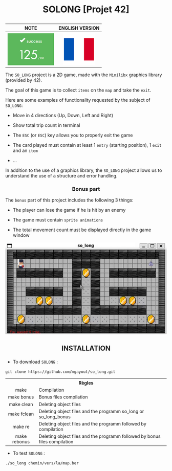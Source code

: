 # <p align="center">SOLONG [Projet 42]</p>

<div align="center">
	<table>
		<tr><th>NOTE</th>
		<th>ENGLISH VERSION</th></tr>
		<tr><th><img src="https://github.com/mgayout/mgayout/blob/main/img/note/125.png" height="100"></th>
		<th><a href= "https://github.com/mgayout/so_long"><img src="https://github.com/mgayout/mgayout/blob/main/img/french.png" height="100"></a></th></tr>
	</table>
</div>

The `SO_LONG` project is a 2D game, made with the `Minilibx` graphics library (provided by 42).

The goal of this game is to collect `items` on the `map` and take the `exit`.

Here are some examples of functionality requested by the subject of `SO_LONG`:

* Move in 4 directions (Up, Down, Left and Right)

* Show total trip count in terminal

* The `ESC` (or `ESC`) key allows you to properly exit the game

* The card played must contain at least 1 `entry` (starting position), 1 `exit` and an `item`

* ...

In addition to the use of a graphics library, the `SO_LONG` project allows us to understand the use of a structure and error handling.

### <p align="center">Bonus part</p>

The `bonus` part of this project includes the following 3 things:

* The player can lose the game if he is hit by an enemy

* The game must contain `sprite animations`

* The total movement count must be displayed directly in the game window

<p align="center"><img width="600" src="clip/game.gif"></p>

## <p> </p>

## <p align="center">INSTALLATION</p>

* To download `SOLONG` :

```shell
git clone https://github.com/mgayout/so_long.git
```
<div align="center">
	<table>
		<tr><th colspan="2" align="center">Règles</th></tr>
		<tr><td align="center">make</td>
		<td>Compilation</td></tr>
		<tr><td align="center">make bonus</td>
		<td>Bonus files compilation</td></tr>
		<tr><td align="center">make clean</td>
		<td>Deleting object files</td></tr>
		<tr><td align="center">make fclean</td>
		<td>Deleting object files and the programm so_long or so_long_bonus</td></tr>
		<tr><td align="center">make re</td>
		<td>Deleting object files and the programm followed by compilation</td></tr>
		<tr><td align="center">make rebonus</td>
		<td>Deleting object files and the programm followed by bonus files compilation</td></tr>
	</table>
</div>

* To test `SOLONG` :

```shell
./so_long chemin/vers/la/map.ber
```
